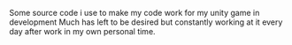 Some source code i use to make my code work for my unity game in development
Much has left to be desired but constantly working at it every day after work in my own personal time.
